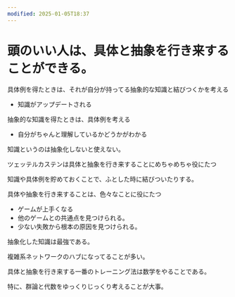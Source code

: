 ```yaml
---
modified: 2025-01-05T18:37
---
```

# 頭のいい人は、具体と抽象を行き来することができる。

具体例を得たときは、それが自分が持ってる抽象的な知識と結びつくかを考える

- 知識がアップデートされる

抽象的な知識を得たときは、具体例を考える

- 自分がちゃんと理解しているかどうかがわかる

知識というのは抽象化しないと使えない。

ツェッテルカステンは具体と抽象を行き来することにめちゃめちゃ役にたつ

知識や具体例を貯めておくことで、ふとした時に結びついたりする。

具体や抽象を行き来することは、色々なことに役にたつ

- ゲームが上手くなる  
- 他のゲームとの共通点を見つけられる。  
- 少ない失敗から根本の原因を見つけられる。  

抽象化した知識は最強である。

複雑系ネットワークのハブになってることが多い。

具体と抽象を行き来する一番のトレーニング法は数学をやることである。

特に、群論と代数をゆっくりじっくり考えることが大事。